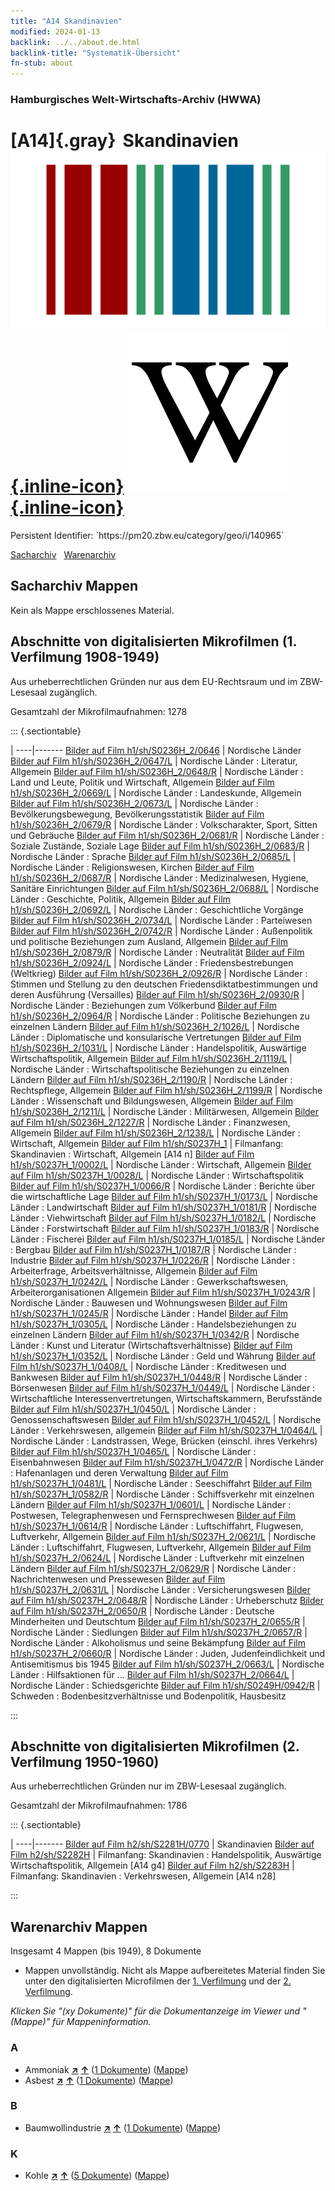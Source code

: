 ```yaml
---
title: "A14 Skandinavien"
modified: 2024-01-13
backlink: ../../about.de.html
backlink-title: "Systematik-Übersicht"
fn-stub: about
---
```


### Hamburgisches Welt-Wirtschafts-Archiv (HWWA)

# [A14]{.gray}&#8201; Skandinavien &#160; [![Wikidata](/images/Wikidata-logo.svg "Wikidata"){.inline-icon}](http://www.wikidata.org/entity/Q21195) [![Wikipedia](/images/Wikipedia-W.svg "Wikipedia"){.inline-icon}](https://de.wikipedia.org/wiki/Skandinavien)

<div class="hint">Persistent Identifier: `https://pm20.zbw.eu/category/geo/i/140965`</div>




[Sacharchiv](#sacharchiv-mappen) &#160; [Warenarchiv](#warenarchiv-mappen)





## Sacharchiv Mappen








Kein als Mappe erschlossenes Material.



<a id="filmsections" />

## Abschnitte von digitalisierten Mikrofilmen (1. Verfilmung 1908-1949)

<p>Aus urheberrechtlichen Gründen nur aus dem EU-Rechtsraum und im ZBW-Lesesaal zugänglich.</p>


<p>Gesamtzahl der Mikrofilmaufnahmen: 1278</p>





::: {.sectiontable}

 | 
----|-------
<a class="btn" href="https://pm20.zbw.eu/film/h1/sh/S0236H_2/0646" rel="nofollow">Bilder auf Film h1/sh/S0236H_2/0646</a> | Nordische Länder
<a class="btn" href="https://pm20.zbw.eu/film/h1/sh/S0236H_2/0647/L" rel="nofollow">Bilder auf Film h1/sh/S0236H_2/0647/L</a> | Nordische Länder : Literatur, Allgemein
<a class="btn" href="https://pm20.zbw.eu/film/h1/sh/S0236H_2/0648/R" rel="nofollow">Bilder auf Film h1/sh/S0236H_2/0648/R</a> | Nordische Länder : Land und Leute, Politik und Wirtschaft, Allgemein
<a class="btn" href="https://pm20.zbw.eu/film/h1/sh/S0236H_2/0669/L" rel="nofollow">Bilder auf Film h1/sh/S0236H_2/0669/L</a> | Nordische Länder : Landeskunde, Allgemein
<a class="btn" href="https://pm20.zbw.eu/film/h1/sh/S0236H_2/0673/L" rel="nofollow">Bilder auf Film h1/sh/S0236H_2/0673/L</a> | Nordische Länder : Bevölkerungsbewegung, Bevölkerungsstatistik
<a class="btn" href="https://pm20.zbw.eu/film/h1/sh/S0236H_2/0679/R" rel="nofollow">Bilder auf Film h1/sh/S0236H_2/0679/R</a> | Nordische Länder : Volkscharakter, Sport, Sitten und Gebräuche
<a class="btn" href="https://pm20.zbw.eu/film/h1/sh/S0236H_2/0681/R" rel="nofollow">Bilder auf Film h1/sh/S0236H_2/0681/R</a> | Nordische Länder : Soziale Zustände, Soziale Lage
<a class="btn" href="https://pm20.zbw.eu/film/h1/sh/S0236H_2/0683/R" rel="nofollow">Bilder auf Film h1/sh/S0236H_2/0683/R</a> | Nordische Länder : Sprache
<a class="btn" href="https://pm20.zbw.eu/film/h1/sh/S0236H_2/0685/L" rel="nofollow">Bilder auf Film h1/sh/S0236H_2/0685/L</a> | Nordische Länder : Religionswesen, Kirchen
<a class="btn" href="https://pm20.zbw.eu/film/h1/sh/S0236H_2/0687/R" rel="nofollow">Bilder auf Film h1/sh/S0236H_2/0687/R</a> | Nordische Länder : Medizinalwesen, Hygiene, Sanitäre Einrichtungen
<a class="btn" href="https://pm20.zbw.eu/film/h1/sh/S0236H_2/0688/L" rel="nofollow">Bilder auf Film h1/sh/S0236H_2/0688/L</a> | Nordische Länder : Geschichte, Politik, Allgemein
<a class="btn" href="https://pm20.zbw.eu/film/h1/sh/S0236H_2/0692/L" rel="nofollow">Bilder auf Film h1/sh/S0236H_2/0692/L</a> | Nordische Länder : Geschichtliche Vorgänge
<a class="btn" href="https://pm20.zbw.eu/film/h1/sh/S0236H_2/0734/L" rel="nofollow">Bilder auf Film h1/sh/S0236H_2/0734/L</a> | Nordische Länder : Parteiwesen
<a class="btn" href="https://pm20.zbw.eu/film/h1/sh/S0236H_2/0742/R" rel="nofollow">Bilder auf Film h1/sh/S0236H_2/0742/R</a> | Nordische Länder : Außenpolitik und politische Beziehungen zum Ausland, Allgemein
<a class="btn" href="https://pm20.zbw.eu/film/h1/sh/S0236H_2/0879/R" rel="nofollow">Bilder auf Film h1/sh/S0236H_2/0879/R</a> | Nordische Länder : Neutralität
<a class="btn" href="https://pm20.zbw.eu/film/h1/sh/S0236H_2/0924/L" rel="nofollow">Bilder auf Film h1/sh/S0236H_2/0924/L</a> | Nordische Länder : Friedensbestrebungen (Weltkrieg)
<a class="btn" href="https://pm20.zbw.eu/film/h1/sh/S0236H_2/0926/R" rel="nofollow">Bilder auf Film h1/sh/S0236H_2/0926/R</a> | Nordische Länder : Stimmen und Stellung zu den deutschen Friedensdiktatbestimmungen und deren Ausführung (Versailles)
<a class="btn" href="https://pm20.zbw.eu/film/h1/sh/S0236H_2/0930/R" rel="nofollow">Bilder auf Film h1/sh/S0236H_2/0930/R</a> | Nordische Länder : Beziehungen zum Völkerbund
<a class="btn" href="https://pm20.zbw.eu/film/h1/sh/S0236H_2/0964/R" rel="nofollow">Bilder auf Film h1/sh/S0236H_2/0964/R</a> | Nordische Länder : Politische Beziehungen zu einzelnen Ländern
<a class="btn" href="https://pm20.zbw.eu/film/h1/sh/S0236H_2/1026/L" rel="nofollow">Bilder auf Film h1/sh/S0236H_2/1026/L</a> | Nordische Länder : Diplomatische und konsularische Vertretungen
<a class="btn" href="https://pm20.zbw.eu/film/h1/sh/S0236H_2/1031/L" rel="nofollow">Bilder auf Film h1/sh/S0236H_2/1031/L</a> | Nordische Länder : Handelspolitik, Auswärtige Wirtschaftspolitik, Allgemein
<a class="btn" href="https://pm20.zbw.eu/film/h1/sh/S0236H_2/1119/L" rel="nofollow">Bilder auf Film h1/sh/S0236H_2/1119/L</a> | Nordische Länder : Wirtschaftspolitische Beziehungen zu einzelnen Ländern
<a class="btn" href="https://pm20.zbw.eu/film/h1/sh/S0236H_2/1190/R" rel="nofollow">Bilder auf Film h1/sh/S0236H_2/1190/R</a> | Nordische Länder : Rechtspflege, Allgemein
<a class="btn" href="https://pm20.zbw.eu/film/h1/sh/S0236H_2/1199/R" rel="nofollow">Bilder auf Film h1/sh/S0236H_2/1199/R</a> | Nordische Länder : Wissenschaft und Bildungswesen, Allgemein
<a class="btn" href="https://pm20.zbw.eu/film/h1/sh/S0236H_2/1211/L" rel="nofollow">Bilder auf Film h1/sh/S0236H_2/1211/L</a> | Nordische Länder : Militärwesen, Allgemein
<a class="btn" href="https://pm20.zbw.eu/film/h1/sh/S0236H_2/1227/R" rel="nofollow">Bilder auf Film h1/sh/S0236H_2/1227/R</a> | Nordische Länder : Finanzwesen, Allgemein
<a class="btn" href="https://pm20.zbw.eu/film/h1/sh/S0236H_2/1238/L" rel="nofollow">Bilder auf Film h1/sh/S0236H_2/1238/L</a> | Nordische Länder : Wirtschaft, Allgemein
<a class="btn" href="https://pm20.zbw.eu/film/h1/sh/S0237H_1" rel="nofollow">Bilder auf Film h1/sh/S0237H_1</a> | Filmanfang: Skandinavien : Wirtschaft, Allgemein [A14 n]
<a class="btn" href="https://pm20.zbw.eu/film/h1/sh/S0237H_1/0002/L" rel="nofollow">Bilder auf Film h1/sh/S0237H_1/0002/L</a> | Nordische Länder : Wirtschaft, Allgemein
<a class="btn" href="https://pm20.zbw.eu/film/h1/sh/S0237H_1/0028/L" rel="nofollow">Bilder auf Film h1/sh/S0237H_1/0028/L</a> | Nordische Länder : Wirtschaftspolitik
<a class="btn" href="https://pm20.zbw.eu/film/h1/sh/S0237H_1/0066/R" rel="nofollow">Bilder auf Film h1/sh/S0237H_1/0066/R</a> | Nordische Länder : Berichte über die wirtschaftliche Lage
<a class="btn" href="https://pm20.zbw.eu/film/h1/sh/S0237H_1/0173/L" rel="nofollow">Bilder auf Film h1/sh/S0237H_1/0173/L</a> | Nordische Länder : Landwirtschaft
<a class="btn" href="https://pm20.zbw.eu/film/h1/sh/S0237H_1/0181/R" rel="nofollow">Bilder auf Film h1/sh/S0237H_1/0181/R</a> | Nordische Länder : Viehwirtschaft
<a class="btn" href="https://pm20.zbw.eu/film/h1/sh/S0237H_1/0182/L" rel="nofollow">Bilder auf Film h1/sh/S0237H_1/0182/L</a> | Nordische Länder : Forstwirtschaft
<a class="btn" href="https://pm20.zbw.eu/film/h1/sh/S0237H_1/0183/R" rel="nofollow">Bilder auf Film h1/sh/S0237H_1/0183/R</a> | Nordische Länder : Fischerei
<a class="btn" href="https://pm20.zbw.eu/film/h1/sh/S0237H_1/0185/L" rel="nofollow">Bilder auf Film h1/sh/S0237H_1/0185/L</a> | Nordische Länder : Bergbau
<a class="btn" href="https://pm20.zbw.eu/film/h1/sh/S0237H_1/0187/R" rel="nofollow">Bilder auf Film h1/sh/S0237H_1/0187/R</a> | Nordische Länder : Industrie
<a class="btn" href="https://pm20.zbw.eu/film/h1/sh/S0237H_1/0226/R" rel="nofollow">Bilder auf Film h1/sh/S0237H_1/0226/R</a> | Nordische Länder : Arbeiterfrage, Arbeitsverhältnisse, Allgemein
<a class="btn" href="https://pm20.zbw.eu/film/h1/sh/S0237H_1/0242/L" rel="nofollow">Bilder auf Film h1/sh/S0237H_1/0242/L</a> | Nordische Länder : Gewerkschaftswesen, Arbeiterorganisationen Allgemein
<a class="btn" href="https://pm20.zbw.eu/film/h1/sh/S0237H_1/0243/R" rel="nofollow">Bilder auf Film h1/sh/S0237H_1/0243/R</a> | Nordische Länder : Bauwesen und Wohnungswesen
<a class="btn" href="https://pm20.zbw.eu/film/h1/sh/S0237H_1/0245/R" rel="nofollow">Bilder auf Film h1/sh/S0237H_1/0245/R</a> | Nordische Länder : Handel
<a class="btn" href="https://pm20.zbw.eu/film/h1/sh/S0237H_1/0305/L" rel="nofollow">Bilder auf Film h1/sh/S0237H_1/0305/L</a> | Nordische Länder : Handelsbeziehungen zu einzelnen Ländern
<a class="btn" href="https://pm20.zbw.eu/film/h1/sh/S0237H_1/0342/R" rel="nofollow">Bilder auf Film h1/sh/S0237H_1/0342/R</a> | Nordische Länder : Kunst und Literatur (Wirtschaftsverhältnisse)
<a class="btn" href="https://pm20.zbw.eu/film/h1/sh/S0237H_1/0352/L" rel="nofollow">Bilder auf Film h1/sh/S0237H_1/0352/L</a> | Nordische Länder : Geld und Währung
<a class="btn" href="https://pm20.zbw.eu/film/h1/sh/S0237H_1/0408/L" rel="nofollow">Bilder auf Film h1/sh/S0237H_1/0408/L</a> | Nordische Länder : Kreditwesen und Bankwesen
<a class="btn" href="https://pm20.zbw.eu/film/h1/sh/S0237H_1/0448/R" rel="nofollow">Bilder auf Film h1/sh/S0237H_1/0448/R</a> | Nordische Länder : Börsenwesen
<a class="btn" href="https://pm20.zbw.eu/film/h1/sh/S0237H_1/0449/L" rel="nofollow">Bilder auf Film h1/sh/S0237H_1/0449/L</a> | Nordische Länder : Wirtschaftliche Interessenvertretungen, Wirtschaftskammern, Berufsstände
<a class="btn" href="https://pm20.zbw.eu/film/h1/sh/S0237H_1/0450/L" rel="nofollow">Bilder auf Film h1/sh/S0237H_1/0450/L</a> | Nordische Länder : Genossenschaftswesen
<a class="btn" href="https://pm20.zbw.eu/film/h1/sh/S0237H_1/0452/L" rel="nofollow">Bilder auf Film h1/sh/S0237H_1/0452/L</a> | Nordische Länder : Verkehrswesen, allgemein
<a class="btn" href="https://pm20.zbw.eu/film/h1/sh/S0237H_1/0464/L" rel="nofollow">Bilder auf Film h1/sh/S0237H_1/0464/L</a> | Nordische Länder : Landstrassen, Wege, Brücken (einschl. ihres Verkehrs)
<a class="btn" href="https://pm20.zbw.eu/film/h1/sh/S0237H_1/0465/L" rel="nofollow">Bilder auf Film h1/sh/S0237H_1/0465/L</a> | Nordische Länder : Eisenbahnwesen
<a class="btn" href="https://pm20.zbw.eu/film/h1/sh/S0237H_1/0472/R" rel="nofollow">Bilder auf Film h1/sh/S0237H_1/0472/R</a> | Nordische Länder : Hafenanlagen und deren Verwaltung
<a class="btn" href="https://pm20.zbw.eu/film/h1/sh/S0237H_1/0481/L" rel="nofollow">Bilder auf Film h1/sh/S0237H_1/0481/L</a> | Nordische Länder : Seeschiffahrt
<a class="btn" href="https://pm20.zbw.eu/film/h1/sh/S0237H_1/0582/R" rel="nofollow">Bilder auf Film h1/sh/S0237H_1/0582/R</a> | Nordische Länder : Schiffsverkehr mit einzelnen Ländern
<a class="btn" href="https://pm20.zbw.eu/film/h1/sh/S0237H_1/0601/L" rel="nofollow">Bilder auf Film h1/sh/S0237H_1/0601/L</a> | Nordische Länder : Postwesen, Telegraphenwesen und Fernsprechwesen
<a class="btn" href="https://pm20.zbw.eu/film/h1/sh/S0237H_1/0614/R" rel="nofollow">Bilder auf Film h1/sh/S0237H_1/0614/R</a> | Nordische Länder : Luftschiffahrt, Flugwesen, Luftverkehr, Allgemein
<a class="btn" href="https://pm20.zbw.eu/film/h1/sh/S0237H_2/0621/L" rel="nofollow">Bilder auf Film h1/sh/S0237H_2/0621/L</a> | Nordische Länder : Luftschiffahrt, Flugwesen, Luftverkehr, Allgemein
<a class="btn" href="https://pm20.zbw.eu/film/h1/sh/S0237H_2/0624/L" rel="nofollow">Bilder auf Film h1/sh/S0237H_2/0624/L</a> | Nordische Länder : Luftverkehr mit einzelnen Ländern
<a class="btn" href="https://pm20.zbw.eu/film/h1/sh/S0237H_2/0629/R" rel="nofollow">Bilder auf Film h1/sh/S0237H_2/0629/R</a> | Nordische Länder : Nachrichtenwesen und Pressewesen
<a class="btn" href="https://pm20.zbw.eu/film/h1/sh/S0237H_2/0631/L" rel="nofollow">Bilder auf Film h1/sh/S0237H_2/0631/L</a> | Nordische Länder : Versicherungswesen
<a class="btn" href="https://pm20.zbw.eu/film/h1/sh/S0237H_2/0648/R" rel="nofollow">Bilder auf Film h1/sh/S0237H_2/0648/R</a> | Nordische Länder : Urheberschutz
<a class="btn" href="https://pm20.zbw.eu/film/h1/sh/S0237H_2/0650/R" rel="nofollow">Bilder auf Film h1/sh/S0237H_2/0650/R</a> | Nordische Länder : Deutsche Minderheiten und Deutschtum
<a class="btn" href="https://pm20.zbw.eu/film/h1/sh/S0237H_2/0655/R" rel="nofollow">Bilder auf Film h1/sh/S0237H_2/0655/R</a> | Nordische Länder : Siedlungen
<a class="btn" href="https://pm20.zbw.eu/film/h1/sh/S0237H_2/0657/R" rel="nofollow">Bilder auf Film h1/sh/S0237H_2/0657/R</a> | Nordische Länder : Alkoholismus und seine Bekämpfung
<a class="btn" href="https://pm20.zbw.eu/film/h1/sh/S0237H_2/0660/R" rel="nofollow">Bilder auf Film h1/sh/S0237H_2/0660/R</a> | Nordische Länder : Juden, Judenfeindlichkeit und Antisemitismus bis 1945
<a class="btn" href="https://pm20.zbw.eu/film/h1/sh/S0237H_2/0663/L" rel="nofollow">Bilder auf Film h1/sh/S0237H_2/0663/L</a> | Nordische Länder : Hilfsaktionen für ...
<a class="btn" href="https://pm20.zbw.eu/film/h1/sh/S0237H_2/0664/L" rel="nofollow">Bilder auf Film h1/sh/S0237H_2/0664/L</a> | Nordische Länder : Schiedsgerichte
<a class="btn" href="https://pm20.zbw.eu/film/h1/sh/S0249H/0942/R" rel="nofollow">Bilder auf Film h1/sh/S0249H/0942/R</a> | Schweden : Bodenbesitzverhältnisse und Bodenpolitik, Hausbesitz


:::




## Abschnitte von digitalisierten Mikrofilmen (2. Verfilmung 1950-1960)

<p>Aus urheberrechtlichen Gründen nur im ZBW-Lesesaal zugänglich.</p>


<p>Gesamtzahl der Mikrofilmaufnahmen: 1786</p>





::: {.sectiontable}

 | 
----|-------
<a class="btn" href="https://pm20.zbw.eu/film/h2/sh/S2281H/0770" rel="nofollow">Bilder auf Film h2/sh/S2281H/0770</a> | Skandinavien
<a class="btn" href="https://pm20.zbw.eu/film/h2/sh/S2282H" rel="nofollow">Bilder auf Film h2/sh/S2282H</a> | Filmanfang: Skandinavien : Handelspolitik, Auswärtige Wirtschaftspolitik, Allgemein [A14 g4]
<a class="btn" href="https://pm20.zbw.eu/film/h2/sh/S2283H" rel="nofollow">Bilder auf Film h2/sh/S2283H</a> | Filmanfang: Skandinavien : Verkehrswesen, Allgemein [A14 n28]


:::














## Warenarchiv Mappen










Insgesamt 4 Mappen (bis 1949), 8 Dokumente
- Mappen unvollständig.  Nicht als Mappe aufbereitetes Material finden Sie
unter den digitalisierten Microfilmen der [1. Verfilmung](/film/h1_wa.de.html)
und der [2. Verfilmung](/film/h2_wa.de.html).

_Klicken Sie "(xy Dokumente)" für die Dokumentanzeige im Viewer und "(Mappe)" für Mappeninformation._




### A

- Ammoniak [**&nearr;**](../../../ware/i/165930/about.de.html "Ammoniak (XXX in der ganzen Welt)") [**&uarr;**](../../../ware/about.de.html#PID13-Du01 "Warensystematik") (<a href="https://pm20.zbw.eu/iiifview/folder/wa/165930,140965" title="über: Ammoniak : Skandinavien" target="_blank">1 Dokumente</a>) ([Mappe](../../../../folder/wa/1659xx/165930/1409xx/140965/about.de.html))
- Asbest [**&nearr;**](../../../ware/i/142014/about.de.html "Asbest (XXX in der ganzen Welt)") [**&uarr;**](../../../ware/about.de.html#PID23-As "Warensystematik") (<a href="https://pm20.zbw.eu/iiifview/folder/wa/142014,140965" title="über: Asbest : Skandinavien" target="_blank">1 Dokumente</a>) ([Mappe](../../../../folder/wa/1420xx/142014/1409xx/140965/about.de.html))

### B

- Baumwollindustrie [**&nearr;**](../../../ware/i/142091/about.de.html "Baumwollindustrie (XXX in der ganzen Welt)") [**&uarr;**](../../../ware/about.de.html#PID19-Bw01 "Warensystematik") (<a href="https://pm20.zbw.eu/iiifview/folder/wa/142091,140965" title="über: Baumwollindustrie : Skandinavien" target="_blank">1 Dokumente</a>) ([Mappe](../../../../folder/wa/1420xx/142091/1409xx/140965/about.de.html))

### K

- Kohle [**&nearr;**](../../../ware/i/143120/about.de.html "Kohle (XXX in der ganzen Welt)") [**&uarr;**](../../../ware/about.de.html#PRB02.01 "Warensystematik") (<a href="https://pm20.zbw.eu/iiifview/folder/wa/143120,140965" title="über: Kohle : Skandinavien" target="_blank">5 Dokumente</a>) ([Mappe](../../../../folder/wa/1431xx/143120/1409xx/140965/about.de.html))




